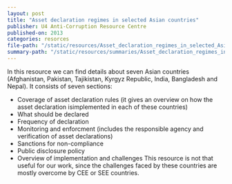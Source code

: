 ```yaml
---
layout: post
title: "Asset declaration regimes in selected Asian countries"
publisher: U4 Anti-Corruption Resource Centre
published-on: 2013
categories: resorces
file-path: "/static/resources/Asset_declaration_regimes_in_selected_Asian_countries.pdf"
summary-path: "/static/resources/summaries/Asset_declaration_regimes_in_selected_Asian_countries_summary.docx"
---
```

In this resource we can find details about seven Asian countries (Afghanistan, Pakistan, Tajikistan,
Kyrgyz Republic, India, Bangladesh and Nepal). It consists of seven sections:
- Coverage of asset declaration rules (it gives an overview on how the asset declaration isimplemented in each of these countries)
- What should be declared
- Frequency of declaration
- Monitoring and enforcment (includes the responsible agency and verification of asset declarations)
- Sanctions for non-compliance
- Public disclosure policy
- Overview of implementation and challenges
This resource is not that useful for our work, since the challenges faced by these countries are mostly
overcome by CEE or SEE countries.